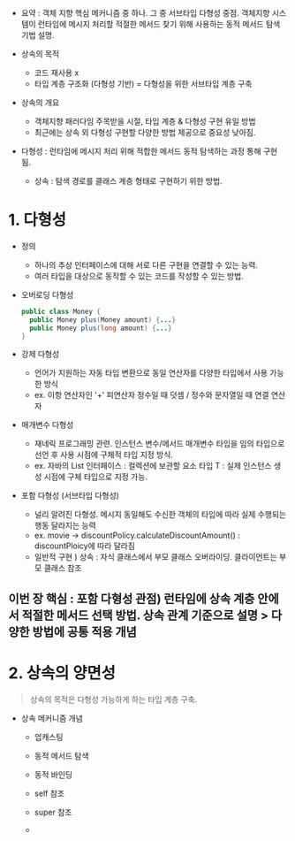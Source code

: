 * 요약 : 객체 지향 핵심 메커니즘 중 하나. 그 중 서브타입 다형성 중점. 
	객체지향 시스템이 런타임에 메시지 처리할 적절한 메서드 찾기 위해 사용하는 동적 메서드 탐색 기법 설명.

* 상속의 목적
  - 코드 재사용 x
  - 타입 계층 구조화 (다형성 기반) = 다형성을 위한 서브타입 계층 구축
 
* 상속의 개요
  - 객체지향 패러다임 주목받을 시절, 타입 계층 & 다형성 구현 유일 방법
  - 최근에는 상속 외 다형성 구현할 다양한 방법 제공으로 중요성 낮아짐.
 
* 다형성 : 런타임에 메시지 처리 위해 적합한 메서드 동적 탐색하는 과정 통해 구현됨.
  - 상속 : 탐색 경로를 클래스 계층 형태로 구현하기 위한 방법.


# 1. 다형성
* 정의
  - 하나의 추상 인터페이스에 대해 서로 다른 구현을 연결할 수 있는 능력.
  - 여러 타입을 대상으로 동작할 수 있는 코드를 작성할 수 있는 방법.
 
* 오버로딩 다형성
  ```java
  public class Money {
	public Money plus(Money amount) {...}
  	public Money plus(long amount) {...}
  }
  ```

* 강제 다형성
  - 언어가 지원하는 자동 타입 변환으로 동일 연산자를 다양한 타입에서 사용 가능한 방식
  - ex. 이항 연산자인 '+'
    피연산자 정수일 때 덧셈 / 정수와 문자열일 때 연결 연산자

* 매개변수 다형성
  - 재네릭 프로그래밍 관련. 인스턴스 변수/메서드 매개변수 타입을 임의 타입으로 선언 후 사용 시점에 구체적 타입 지정 방식.
  - ex. 자바의 List 인터페이스 : 컬렉션에 보관할 요소 타입 T : 실제 인스턴스 생성 시점에 구체 타입으로 지정 가능.
 
* 포함 다형성 (서브타입 다형성)
  - 널리 알려진 다형성. 메시지 동일해도 수신한 객체의 타입에 따라 실제 수행되는 행동 달라지는 능력
  - ex. movie -> discountPolicy.calculateDiscountAmount() : discountPloicy에 따라 달라짐
  - 일반적 구현 ) 상속 : 자식 클래스에서 부모 클래스 오버라이딩. 클라이언트는 부모 클래스 참조


## 이번 장 핵심 : 포함 다형성 관점) 런타임에 상속 계층 안에서 적절한 메서드 선택 방법. 상속 관계 기준으로 설명 > 다양한 방법에 공통 적용 개념

# 2. 상속의 양면성
> 상속의 목적은 다형성 가능하게 하는 타입 계층 구축.

* 상속 메커니즘 개념
  - 업캐스팅
  - 동적 메서드 탐색
  - 동적 바인딩
  - self 참조
  - super 참조

  - 




 

